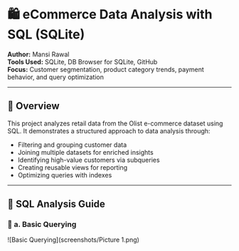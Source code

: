 # 🛍️ eCommerce Data Analysis with SQL (SQLite)

**Author:** Mansi Rawal  
**Tools Used:** SQLite, DB Browser for SQLite, GitHub  
**Focus:** Customer segmentation, product category trends, payment behavior, and query optimization

---


## 📌 Overview

This project analyzes retail data from the Olist e-commerce dataset using SQL. It demonstrates a structured approach to data analysis through:

- Filtering and grouping customer data
- Joining multiple datasets for enriched insights
- Identifying high-value customers via subqueries
- Creating reusable views for reporting
- Optimizing queries with indexes

---

## 🧠 SQL Analysis Guide

### 🔹 a. Basic Querying

![Basic Querying](screenshots/Picture 1.png)
